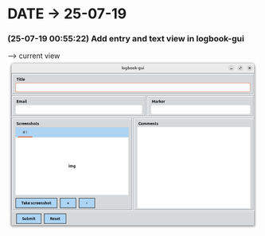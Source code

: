 # DATE → 25-07-19

### (25-07-19 00:55:22) Add entry and text view in logbook-gui 
--> current view 
![25-07-19-00-55-22.png](./img/25-07-19/25-07-19-00-55-22.png) 


